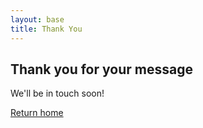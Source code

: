 ```yaml
---
layout: base
title: Thank You
---
```


<section style="background-image: url('/images/background-2.jpg');" class="ph2 pv5 mw9 center tc">
  <h2 class="mv0 center whitney-red f3 f2-ns brother">Thank you for your message</h2>
  <p class="mv0 gray f3 brother">We'll be in touch soon!</p>
  <a href="/" class="mt4 dib br3 bg-white-80 ph4 pv1 whitney-red link shadow-6">Return home</a>
</section>
